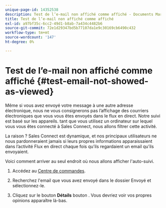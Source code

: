 ```yaml
---
unique-page-id: 14352538
description: Test de l’e-mail non affiché comme affiché - Documents Marketo - Documentation du produit
title: Test de l’e-mail non affiché comme affiché
exl-id: a97bf35c-6cc2-49d1-b8ab-7a434c4482b6
source-git-commit: 72e1d29347bd5b77107da1e9c30169cb6490c432
workflow-type: tm+mt
source-wordcount: '147'
ht-degree: 0%

---
```


# Test de l’e-mail non affiché comme affiché {#test-email-not-showed-as-viewed}

Même si vous avez envoyé votre message à une autre adresse électronique, nous ne vous consignerons pas l’affichage des courriers électroniques que vous vous êtes envoyés dans le flux en direct. Notre suivi est basé sur les appareils. tant que vous utilisez un ordinateur sur lequel vous vous êtes connecté à Sales Connect, nous allons filtrer cette activité.

La raison ? Sales Connect est dynamique, et nos principaux utilisateurs ne nous pardonneraient jamais si leurs propres informations apparaissaient dans l’activité Flux en direct chaque fois qu’ils regardaient un email qu’ils envoyaient.

Voici comment arriver au seul endroit où nous allons afficher l&#39;auto-suivi.

1. Accédez au [Centre de commandes](https://toutapp.com/).

1. Recherchez l&#39;email que vous avez envoyé dans le dossier Envoyé et sélectionnez-le.

1. Cliquez sur le bouton **Détails** bouton . Vous devriez voir vos propres opinions apparaître là-bas.
